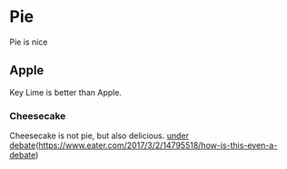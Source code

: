 # Pie

Pie is nice

## Apple

Key Lime is better than Apple.

### Cheesecake

Cheesecake is not pie, but also delicious. [under debate](https://www.google.com)(https://www.eater.com/2017/3/2/14795518/how-is-this-even-a-debate)
